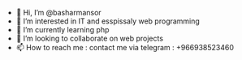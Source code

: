 - 👋 Hi, I’m @basharmansor
- 👀 I’m interested in IT and esspissaly web programming 
- 🌱 I’m currently learning php
- 💞️ I’m looking to collaborate on web projects
- 📫 How to reach me : contact me via telegram : +966938523460

<!---
basharmansor/basharmansor is a ✨ special ✨ repository because its `README.md` (this file) appears on your GitHub profile.
You can click the Preview link to take a look at your changes.
--->
